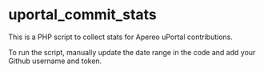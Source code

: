 # uportal_commit_stats
This is a PHP script to collect stats for Apereo uPortal contributions.

To run the script, manually update the date range in the code and add your Github username and token.

